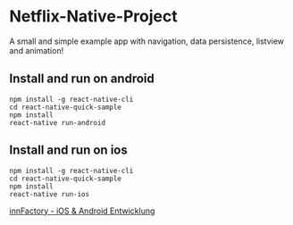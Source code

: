 # Netflix-Native-Project
A small and simple example app with navigation, data persistence, listview and animation!



## Install and run on android
```
npm install -g react-native-cli
cd react-native-quick-sample
npm install
react-native run-android
```

## Install and run on ios
```
npm install -g react-native-cli
cd react-native-quick-sample
npm install
react-native run-ios
```

[innFactory - iOS & Android Entwicklung](https://innFactory.de)


